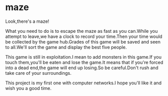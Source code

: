 # maze
Look,there's a maze!

What you need to do is to escape the maze as fast as you can.While you attempt to leave,we have a clock to record your time.Then your time would be collected by the game hub.Grades of this game will be saved and seen to all.We'll sort the game and display the best five people.

This game is still in exploitation.I mean to add monsters in this game.If you touch them,you'll be eaten and lose the game.It means that if you're forced into a dead end,the game will end up losing.So be careful.Don't rush and take care of your surroundings.

This project is my first one with computer networks.I hope you'll like it and wish you a good time.
